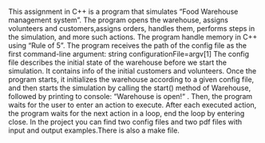 This assignment in C++ is a program that simulates “Food Warehouse management system”. The program opens the warehouse, assigns volunteers and customers,assigns orders, handles them, performs steps in the simulation, and more such actions. The program handle memory in C++ using “Rule of 5”. The program receives the path of the config file as the first command-line argument: string configurationFile=argv[1] The config file describes the initial state of the warehouse before we start the simulation. It contains info of the initial customers and volunteers. Once the program starts, it initializes the warehouse according to a given config file, and then starts the simulation by calling the start() method of Warehouse, followed by printing to console: “Warehouse is open!“ . Then, the program waits for the user to enter an action to execute. After each executed action, the program waits for the next action in a loop, end the loop by entering close.
In the project you can find two config files and two pdf files with input and output examples.There is also a make file.
